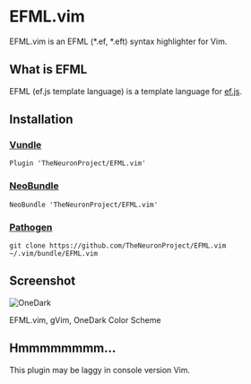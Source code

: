# EFML.vim

EFML.vim is an EFML (*.ef, *.eft) syntax highlighter for Vim.

## What is EFML

EFML (ef.js template language) is a template language for [ef.js](https://ef.js.org/).

## Installation

### [Vundle](https://github.com/VundleVim/Vundle.vim)

```viml
Plugin 'TheNeuronProject/EFML.vim'
```

### [NeoBundle](https://github.com/Shougo/neobundle.vim)

```viml
NeoBundle 'TheNeuronProject/EFML.vim'
```

### [Pathogen](https://github.com/tpope/vim-pathogen)

```shell
git clone https://github.com/TheNeuronProject/EFML.vim ~/.vim/bundle/EFML.vim
```

## Screenshot

![OneDark](https://i.loli.net/2018/07/02/5b3a120066865.png)

EFML.vim, gVim, OneDark Color Scheme

## Hmmmmmmmm...

This plugin may be laggy in console version Vim.
